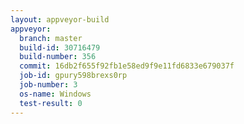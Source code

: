 ```yaml
---
layout: appveyor-build
appveyor:
  branch: master
  build-id: 30716479
  build-number: 356
  commit: 16db2f655f92fb1e58ed9f9e11fd6833e679037f
  job-id: gpury598brexs0rp
  job-number: 3
  os-name: Windows
  test-result: 0
---
```

